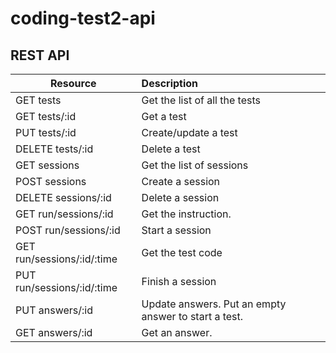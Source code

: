 coding-test2-api
================

## REST API

| Resource | Description|
| ------------- |:-----|
| GET tests     | Get the list of all the tests |
| GET tests/:id | Get a test|
| PUT tests/:id | Create/update a test      |
| DELETE tests/:id | Delete a test |
| GET sessions | Get the list of sessions |
| POST sessions | Create a session |
| DELETE sessions/:id | Delete a session |
| GET run/sessions/:id | Get the instruction. |
| POST run/sessions/:id | Start a session |
| GET run/sessions/:id/:time | Get the test code |
| PUT run/sessions/:id/:time | Finish a session |
| PUT answers/:id | Update answers. Put an empty answer to start a test. |
| GET answers/:id | Get an answer. |
